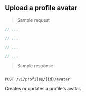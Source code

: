 ## Upload a profile avatar

> Sample request

```java
// ...
```

```c
// ...
```

```csharp
// ...
```

```php
// ...
```

> Sample response

```json

```

`POST /v1/profiles/{id}/avatar`

Creates or updates a profile's avatar.
